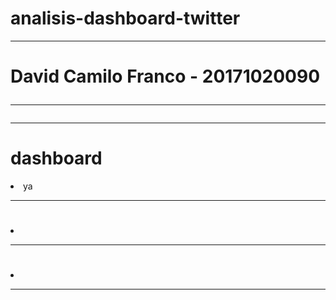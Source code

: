# analisis-dashboard-twitter

<hr>
 <h1 > David Camilo Franco - 20171020090
<hr>
<hr>
 <h1 > dashboard</h1> <p> <li>ya</li></p>
<hr>
<h1 ></h1><p> <li></li></p>
<hr>
<h1 ></h1><p> <li></li></p>
<hr>
